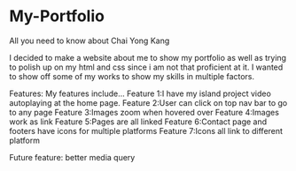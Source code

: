 # My-Portfolio
All you need to know about Chai Yong Kang

I decided to make a website about me to show my portfolio as well as trying to polish up on my html and css since i am not that proficient at it. I wanted to show off some of my works to show my skills in multiple factors.

Features: My features include... Feature 1:I have my island project video autoplaying at the home page. 
Feature 2:User can click on top nav bar to go to any page 
Feature 3:Images zoom when hovered over 
Feature 4:Images work as link 
Feature 5:Pages are all linked 
Feature 6:Contact page and footers have icons for multiple platforms 
Feature 7:Icons all link to different platform

Future feature: better media query
